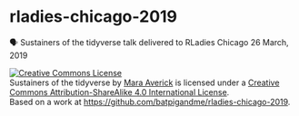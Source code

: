 # rladies-chicago-2019
🗣 Sustainers of the tidyverse talk delivered to RLadies Chicago 26 March, 2019

<a rel="license" href="http://creativecommons.org/licenses/by-sa/4.0/"><img alt="Creative Commons License" style="border-width:0" src="https://i.creativecommons.org/l/by-sa/4.0/88x31.png" /></a><br /><span xmlns:dct="http://purl.org/dc/terms/" property="dct:title">Sustainers of the tidyverse</span> by <a xmlns:cc="http://creativecommons.org/ns#" href="https://github.com/batpigandme" property="cc:attributionName" rel="cc:attributionURL">Mara Averick</a> is licensed under a <a rel="license" href="http://creativecommons.org/licenses/by-sa/4.0/">Creative Commons Attribution-ShareAlike 4.0 International License</a>.<br />Based on a work at <a xmlns:dct="http://purl.org/dc/terms/" href="https://github.com/batpigandme/rladies-chicago-2019" rel="dct:source">https://github.com/batpigandme/rladies-chicago-2019</a>.
